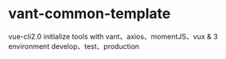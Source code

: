 # vant-common-template
vue-cli2.0 initialize tools with  vant、axios、momentJS、vux &amp; 3 environment develop、test、production
